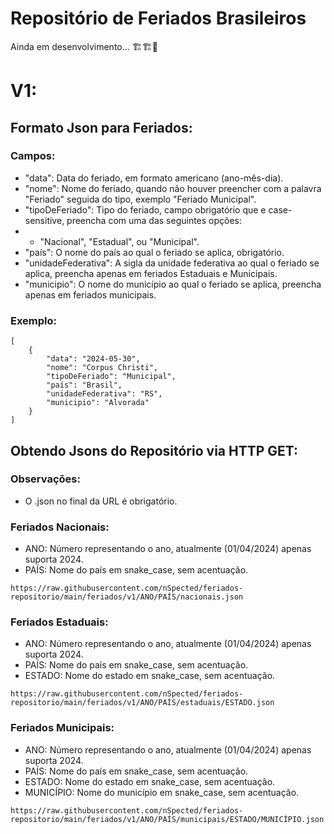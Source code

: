 # Repositório de Feriados Brasileiros
Ainda em desenvolvimento... 🏗️🏗️🚧

# V1:

## Formato Json para Feriados:

### Campos:
- "data": Data do feriado, em formato americano (ano-mês-dia).
- "nome": Nome do feriado, quando não houver preencher com a palavra "Feriado" seguida do tipo, exemplo "Feriado Municipal".
- "tipoDeFeriado": Tipo do feriado, campo obrigatório que e case-sensitive, preencha com uma das seguintes opções:
- - "Nacional", "Estadual", ou "Municipal".
- "país": O nome do país ao qual o feriado se aplica, obrigatório.
- "unidadeFederativa": A sigla da unidade federativa ao qual o feriado se aplica, preencha apenas em feriados Estaduais e Municipais.
- "municipio": O nome do município ao qual o feriado se aplica, preencha apenas em feriados municipais.

### Exemplo:
```
[
    {
        "data": "2024-05-30",
        "nome": "Corpus Christi",
        "tipoDeFeriado": "Municipal",
        "país": "Brasil",
        "unidadeFederativa": "RS",
        "municipio": "Alvorada"
    }
]
```

## Obtendo Jsons do Repositório via HTTP GET:
### Observações:
- O .json no final da URL é obrigatório.

### Feriados Nacionais:
- ANO: Número representando o ano, atualmente (01/04/2024) apenas suporta 2024.
- PAÍS: Nome do país em snake_case, sem acentuação.
```
https://raw.githubusercontent.com/nSpected/feriados-repositorio/main/feriados/v1/ANO/PAÍS/nacionais.json
```

### Feriados Estaduais:
- ANO: Número representando o ano, atualmente (01/04/2024) apenas suporta 2024.
- PAÍS: Nome do país em snake_case, sem acentuação.
- ESTADO: Nome do estado em snake_case, sem acentuação.
```
https://raw.githubusercontent.com/nSpected/feriados-repositorio/main/feriados/v1/ANO/PAÍS/estaduais/ESTADO.json
```

### Feriados Municipais:
- ANO: Número representando o ano, atualmente (01/04/2024) apenas suporta 2024.
- PAÍS: Nome do país em snake_case, sem acentuação.
- ESTADO: Nome do estado em snake_case, sem acentuação.
- MUNICÍPIO: Nome do município em snake_case, sem acentuação.
```
https://raw.githubusercontent.com/nSpected/feriados-repositorio/main/feriados/v1/ANO/PAÍS/municipais/ESTADO/MUNICÍPIO.json
```
